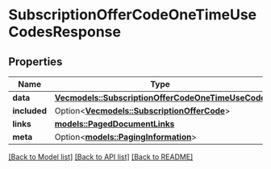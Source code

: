 # SubscriptionOfferCodeOneTimeUseCodesResponse

## Properties

Name | Type | Description | Notes
------------ | ------------- | ------------- | -------------
**data** | [**Vec<models::SubscriptionOfferCodeOneTimeUseCode>**](SubscriptionOfferCodeOneTimeUseCode.md) |  | 
**included** | Option<[**Vec<models::SubscriptionOfferCode>**](SubscriptionOfferCode.md)> |  | [optional]
**links** | [**models::PagedDocumentLinks**](PagedDocumentLinks.md) |  | 
**meta** | Option<[**models::PagingInformation**](PagingInformation.md)> |  | [optional]

[[Back to Model list]](../README.md#documentation-for-models) [[Back to API list]](../README.md#documentation-for-api-endpoints) [[Back to README]](../README.md)


